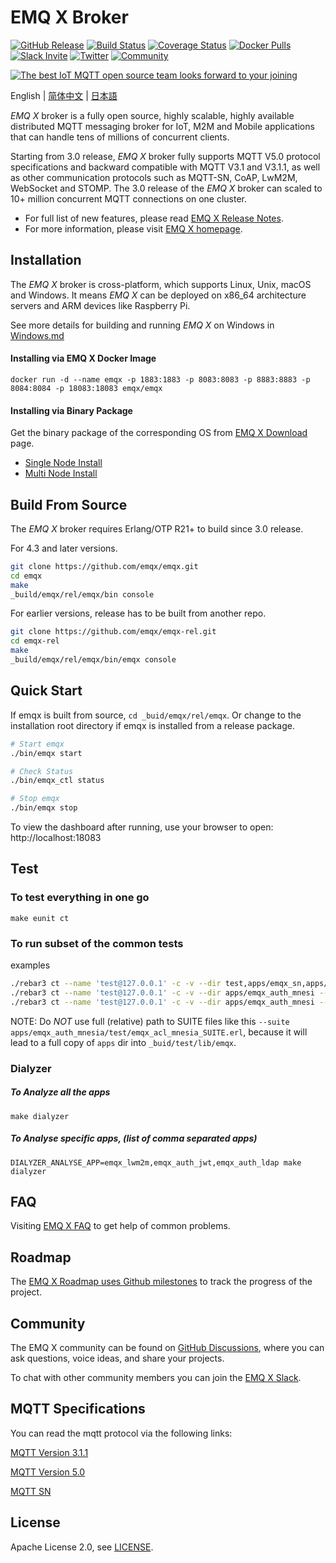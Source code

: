# EMQ X Broker

[![GitHub Release](https://img.shields.io/github/release/emqx/emqx?color=brightgreen)](https://github.com/emqx/emqx/releases)
[![Build Status](https://travis-ci.org/emqx/emqx.svg)](https://travis-ci.org/emqx/emqx)
[![Coverage Status](https://coveralls.io/repos/github/emqx/emqx/badge.svg?branch=master)](https://coveralls.io/github/emqx/emqx?branch=master)
[![Docker Pulls](https://img.shields.io/docker/pulls/emqx/emqx)](https://hub.docker.com/r/emqx/emqx)
[![Slack Invite](<https://slack-invite.emqx.io/badge.svg>)](https://slack-invite.emqx.io)
[![Twitter](https://img.shields.io/badge/Follow-EMQ%20X-1DA1F2?logo=twitter)](https://twitter.com/emqtt)
[![Community](https://img.shields.io/badge/Community-EMQ%20X-yellow?logo=github)](https://github.com/emqx/emqx/discussions)

[![The best IoT MQTT open source team looks forward to your joining](https://www.emqx.io/static/img/github_readme_en_bg.png)](https://www.emqx.io/careers)

English | [简体中文](./README-CN.md) | [日本語](./README-JP.md)

*EMQ X* broker is a fully open source, highly scalable, highly available distributed MQTT messaging broker for IoT, M2M and Mobile applications that can handle tens of millions of concurrent clients.

Starting from 3.0 release, *EMQ X* broker fully supports MQTT V5.0 protocol specifications and backward compatible with MQTT V3.1 and V3.1.1,  as well as other communication protocols such as MQTT-SN, CoAP, LwM2M, WebSocket and STOMP. The 3.0 release of the *EMQ X* broker can scaled to 10+ million concurrent MQTT connections on one cluster.

- For full list of new features, please read [EMQ X Release Notes](https://github.com/emqx/emqx/releases).
- For more information, please visit [EMQ X homepage](https://www.emqx.io).

## Installation

The *EMQ X* broker is cross-platform, which supports Linux, Unix, macOS and Windows. It means *EMQ X* can be deployed on x86_64 architecture servers and ARM devices like Raspberry Pi.

See more details for building and running *EMQ X* on Windows in [Windows.md](./Windows.md)

#### Installing via EMQ X Docker Image

```
docker run -d --name emqx -p 1883:1883 -p 8083:8083 -p 8883:8883 -p 8084:8084 -p 18083:18083 emqx/emqx
```

#### Installing via Binary Package

Get the binary package of the corresponding OS from [EMQ X Download](https://www.emqx.io/downloads) page.

- [Single Node Install](https://docs.emqx.io/broker/latest/en/getting-started/install.html)
- [Multi Node Install](https://docs.emqx.io/broker/latest/en/advanced/cluster.html)


## Build From Source

The *EMQ X* broker requires Erlang/OTP R21+ to build since 3.0 release.

For 4.3 and later versions.

```bash
git clone https://github.com/emqx/emqx.git
cd emqx
make
_build/emqx/rel/emqx/bin console
```

For earlier versions, release has to be built from another repo.

```bash
git clone https://github.com/emqx/emqx-rel.git
cd emqx-rel
make
_build/emqx/rel/emqx/bin/emqx console
```

## Quick Start

If emqx is built from source, `cd _buid/emqx/rel/emqx`.
Or change to the installation root directory if emqx is installed from a release package.

```bash
# Start emqx
./bin/emqx start

# Check Status
./bin/emqx_ctl status

# Stop emqx
./bin/emqx stop
```

To view the dashboard after running, use your browser to open: http://localhost:18083

## Test

### To test everything in one go

```
make eunit ct
```

### To run subset of the common tests

examples

```bash
./rebar3 ct --name 'test@127.0.0.1' -c -v --dir test,apps/emqx_sn,apps/emqx_coap
./rebar3 ct --name 'test@127.0.0.1' -c -v --dir apps/emqx_auth_mnesi --suite emqx_acl_mnesia_SUITE
./rebar3 ct --name 'test@127.0.0.1' -c -v --dir apps/emqx_auth_mnesi --suite emqx_acl_mnesia_SUITE --case t_rest_api
```

NOTE: Do *NOT* use full (relative) path to SUITE files like this `--suite apps/emqx_auth_mnesia/test/emqx_acl_mnesia_SUITE.erl`,
because it will lead to a full copy of `apps` dir into `_buid/test/lib/emqx`.

### Dialyzer
##### To Analyze all the apps
```
make dialyzer
```

##### To Analyse specific apps, (list of comma separated apps)
```
DIALYZER_ANALYSE_APP=emqx_lwm2m,emqx_auth_jwt,emqx_auth_ldap make dialyzer
```

## FAQ

Visiting [EMQ X FAQ](https://docs.emqx.io/broker/latest/en/faq/faq.html) to get help of common problems.

## Roadmap

The [EMQ X Roadmap uses Github milestones](https://github.com/emqx/emqx/milestones) to track the progress of the project.

## Community

The EMQ X community can be found on [GitHub Discussions](https://github.com/emqx/emqx/discussions), where you can ask questions, voice ideas, and share your projects.

To chat with other community members you can join the [EMQ X Slack](https://slack-invite.emqx.io).

## MQTT Specifications

You can read the mqtt protocol via the following links:

[MQTT Version 3.1.1](https://docs.oasis-open.org/mqtt/mqtt/v3.1.1/os/mqtt-v3.1.1-os.html)

[MQTT Version 5.0](https://docs.oasis-open.org/mqtt/mqtt/v5.0/cs02/mqtt-v5.0-cs02.html)

[MQTT SN](http://mqtt.org/new/wp-content/uploads/2009/06/MQTT-SN_spec_v1.2.pdf)

## License

Apache License 2.0, see [LICENSE](./LICENSE).
